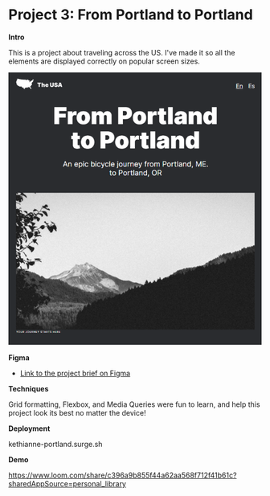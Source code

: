 # Project 3: From Portland to Portland

**Intro**

This is a project about traveling across the US. I've made it so all the elements are displayed correctly on popular screen sizes.

![Image](images/screenshot.png)


**Figma**

* [Link to the project brief on Figma](https://www.figma.com/file/xM9rNsdK4iNcFJmDZho3Aw/Sprint-3%3A-From-Portland-to-Portland-%2F-desktop-%2B-mobile?node-id=500%3A0)

**Techniques**

Grid formatting, Flexbox, and Media Queries were fun to learn, and help this project look its best no matter the device!

**Deployment**

kethianne-portland.surge.sh

**Demo**

https://www.loom.com/share/c396a9b855f44a62aa568f712f41b61c?sharedAppSource=personal_library
